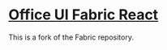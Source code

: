 # [Office UI Fabric React](http://dev.office.com/fabric)

This is a fork of the Fabric repository.

